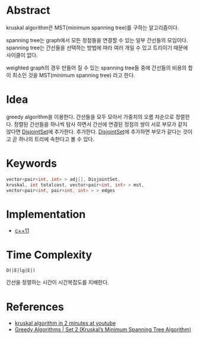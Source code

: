 # Abstract

kruskal algorithm은 MST(minimum spanning tree)를 구하는 알고리즘이다.

spanning tree는 graph에서 모든 정점들을 연결할 수 있는 일부 간선들의
모임이다. spanning tree는 간선들을 선택하는 방법에 따라 여러 개일 수
있고 트리이기 때문에 사이클이 없다.

weighted graph의 경우 만들어 질 수 있는 spanning tree들 중에 간선들의
비용의 합이 최소인 것을 MST(minimum spanning tree) 라고 한다.

# Idea

greedy algorithm을 이용한다. 간선들을 모두 모아서 가중치의 오름
차순으로 정렬한다. 정렬된 간선들을 하나씩 탐사 하면서 간선에 연결된
정점의 쌍이 서로 부모가 같지
않다면 [DisjointSet](/doc/disjointset_unionfind.md)에 추가한다.
추가한다. [DisjointSet](/doc/disjointset_unionfind.md)에 추가하면
부모가 같다는 것이고 곧 하나의 트리에 속한다고 볼 수 있다.

# Keywords

```cpp
vector<pair<int, int> > adj[], DisjointSet,
kruskal, int totalcost, vector<pair<int, int> > mst,
vector<pair<int, pair<int, int> > > edges
```

# Implementation

* [c++11](/fundamentals/graph/kruskal/a.cpp)

# Time Complexity

```
O(|E|lg|E|)
```

간선을 정렬하는 시간이 시간복잡도를 지배한다.

# References

* [kruskal algorithm in 2 minutes at youtube](https://www.youtube.com/watch?v=71UQH7Pr9kU)
* [Greedy Algorithms | Set 2 (Kruskal’s Minimum Spanning Tree Algorithm)](https://www.geeksforgeeks.org/greedy-algorithms-set-2-kruskals-minimum-spanning-tree-mst/)
